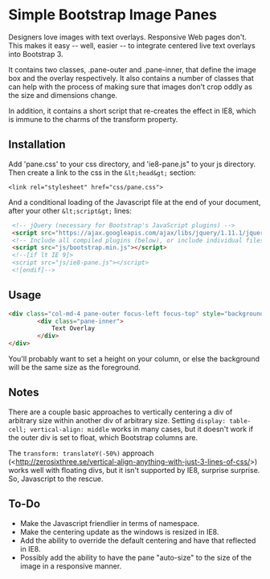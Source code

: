 # Simple Bootstrap Image Panes

Designers love images with text overlays. Responsive Web pages don't. This makes it easy -- well, 
easier -- to integrate centered live text overlays into Bootstrap 3.

It contains two classes, .pane-outer and .pane-inner, that define the image box and the overlay respectively. It also
contains a number of classes that can help with the process of making sure that images don't crop oddly as the size
and dimensions change.

In addition, it contains a short script that re-creates the effect in IE8, which is immune to the charms of the
transform property.

## Installation

Add 'pane.css' to your css directory, and 'ie8-pane.js" to your js directory. Then create a link to the css in the
`&lt;head&gt;` section:

`<link rel="stylesheet" href="css/pane.css">`

And a conditional loading of the Javascript file at the end of your document, after your other `&lt;script&gt;` lines:

```html
 <!-- jQuery (necessary for Bootstrap's JavaScript plugins) -->
 <script src="https://ajax.googleapis.com/ajax/libs/jquery/1.11.1/jquery.min.js"></script>
 <!-- Include all compiled plugins (below), or include individual files as needed -->
 <script src="js/bootstrap.min.js"></script>
 <!--[if lt IE 9]>
 <script src="js/ie8-pane.js"></script>
 <![endif]-->
```

## Usage

```html
<div class="col-md-4 pane-outer focus-left focus-top" style="background-image: url('your-background-image.jpg');">
        <div class="pane-inner">
            Text Overlay
        </div>
</div>
```

You'll probably want to set a height on your column, or else the background will be the same size as the foreground.

## Notes

There are a couple basic approaches to vertically centering a div of arbitrary size within another div of arbitrary
size. Setting `display: table-cell; vertical-align: middle` works in many cases, but it doesn't work if the outer div 
is set to float, which Bootstrap columns are.

The `transform: translateY(-50%)` approach (&lt;http://zerosixthree.se/vertical-align-anything-with-just-3-lines-of-css/&gt;)
works well with floating divs, but it isn't supported by IE8, surprise surprise. So, Javascript to the rescue.

## To-Do

* Make the Javascript friendlier in terms of namespace.
* Make the centering update as the windows is resized in IE8.
* Add the ability to override the default centering and have that reflected in IE8.
* Possibly add the ability to have the pane "auto-size" to the size of the image in a responsive manner.
